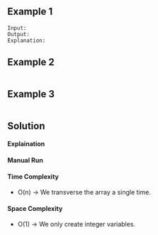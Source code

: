 
## Example 1

```shell
Input:
Output:
Explanation:
```

## Example 2

```shell

```

## Example 3

```shell

```

## Solution

#### Explaination



#### Manual Run



#### Time Complexity

- O(n) -> We transverse the array a single time.

#### Space Complexity

- O(1) -> We only create integer variables.
